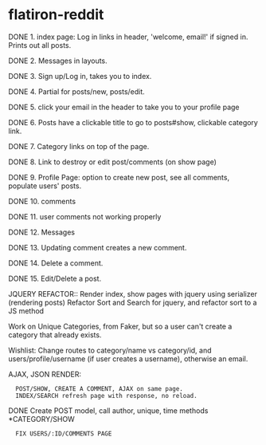 # flatiron-reddit

DONE 1. index page: Log in links in header, 'welcome, email!' if signed in.
      Prints out all posts.

DONE 2. Messages in layouts.

DONE 3. Sign up/Log in, takes you to index.

DONE 4. Partial for posts/new, posts/edit.



DONE 5. click your email in the header to take you to your profile page

DONE 6. Posts have a clickable title to go to posts#show, clickable category link.

DONE 7. Category links on top of the page.

DONE 8. Link to destroy or edit post/comments (on show page)

DONE 9. Profile Page: option to create new post, see all comments, populate users' posts.

DONE 10. comments

DONE 11. user comments not working properly

DONE 12. Messages

DONE 13. Updating comment creates a new comment.

DONE 14. Delete a comment.

DONE 15. Edit/Delete a post.


JQUERY REFACTOR::
Render index, show pages with jquery using serializer (rendering posts)
Refactor Sort and Search for jquery, and refactor sort to a JS method

Work on Unique Categories, from Faker, but so a user can't create a category that already exists.

Wishlist:
Change routes to category/name vs category/id, and users/profile/username (if user creates a username), otherwise an email.


AJAX, JSON RENDER:

      POST/SHOW, CREATE A COMMENT, AJAX on same page.
      INDEX/SEARCH refresh page with response, no reload.
DONE Create POST model, call author, unique, time methods
      *CATEGORY/SHOW

      FIX USERS/:ID/COMMENTS PAGE
